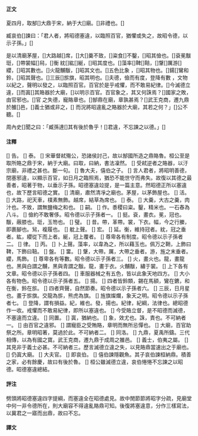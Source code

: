 #### 正文

夏四月，取郜[]大鼎于宋，納于大[]廟。[]非禮也。[]

臧哀伯[]諫曰：「君人者，將昭德塞違，以臨照百官，猶懼或失之，故昭令德，以示子孫。」[]

是以清廟茅屋，[]大路越[]席，[]大[]羹不致，[]粢食[]不鑿，[]昭其儉也。[]袞冕黻珽，[]帶裳幅[]舄，[]衡
紞[]紘[]綖，[]昭其度也。[]藻率[]鞞[]鞛，[]鞶[]厲游[]纓，[]昭其數也。[]火龍黼黻，[]昭其文也。[]五色比象
，[]昭其物也。[]鍚[]鸞和鈴，[]昭其聲也。[]三辰[]旂旗，昭其明也。[]夫德，儉而有度，登降有數
，文物以紀之，聲明以發之，以臨照百官。百官於是乎戒懼，而不敢易紀律。[]今滅德立
違，[]而寘[]其賂器於大廟，[]以明示百官。百官象之，其又何誅焉？[]國家之敗，由官邪也。[]官
之失德，寵賂章也。[]郜鼎在廟，章孰甚焉？[]武王克商，遷九鼎於雒[]邑，[]義士猶或非之，[]
而況將昭違亂之賂器於大廟，其若之何？」[]公不聽。[]

周內史[]聞之曰：「臧孫達[]其有後於魯乎！[]君違，不忘諫之以德。」[]

#### 注釋

[] 告。
[] 泰。
[] 宋華督弒殤公，恐諸侯討己，故以郜國所造之鼎賂魯。桓公至是取所賂之鼎于宋，納于大廟。曰取，曰納，書法凜然。
[] 受弒逆者之賂器，以汙宗廟，非禮之甚也。斷一句。
[] 魯大夫，僖伯之子。
[] 言人君者，將昭明善德，閉塞邪違，以顯示百官，如日月之臨照焉，猶恐不能世守而弗失。故復以其德之最善者，昭著于物，以垂示子孫。昭德塞違竝提，是一篇主意。然昭德正所以塞違也，故下歷言昭德之實。
[] 清廟，肅然清凈之廟也。茅屋，以茅飾屋也。
[] 活。
[] 大路，祀天車，樸素無飾。越席，結草為席也。
[] 泰。
[] 大羹，大古之羹，肉汁也。不致，謂無鹽梅之和也。
[] 嗣。
[] 作。黍稷曰粢。鑿，精米也。一石舂為八斗。
[] 儉約不敢奢侈。昭令德以示子孫者一。
[] 挺。袞，畫衣。冕，冠也。黻，蔽膝也。珽，玉笏也。
[] 璧。
[] 昔。帶，革帶。裳，下衣。幅，今之行縢，即裹腳也。舃，複履也。
[] 躭上聲。
[] 宏。
[] 延。衡，維持冠者。紞，冠之垂者。紘，纓從下而上者。綖，冠上覆者。
[] 尊卑各有制度。昭令德以示子孫者二。
[] 律。
[] 丙。
[] 卜上聲。藻率，以韋為之，所以藉玉也。佩万之鞘，上飾曰鞞，下飾曰鞛。
[] 盤。
[] 畱。
[] 鞶，大帶。厲，大帶之垂者。游，旌之末垂者。纓，馬飾。
[] 尊卑各有等數。昭令德以示子孫者三。
[] 火，畫火也。龍，畫龍也。黑與白謂之黼，黑與青謂之黻。龍，畫于衣。火黼黻，繡于裳。
[] 上下各有文章。昭令德以示子孫者四。
[] 車服器械之有五色，皆以此象天地四方。
[] 大小各有物色。昭令德以示子孫者五。
[] 揚。
[] 四者皆鈴類，錫在馬額，鸞在鑣，和在衡，鈴在旂。
[] 四者齊聲，自然節奏。昭令德以示子孫者六。
[] 三辰，日月星也。畫于旂旗。交龍為旂，熊虎為旗。
[] 旌旗燦爛，象天之明。昭令德以示子孫者七。
[] 登降，謂有損益。紀，維也。發，揚也。紀律，紀綱，法律也。總昭德作一收。戒懼而不敢易紀律，即所以塞違也。
[] 今受賂立督，是不昭德而滅德，不塞違而立違。
[] 同置。
[] 寘，猶納也。
[] 象，效尤也。誅，責也。不可納者一。
[] 由百官之違邪。
[] 謂寵臣之受賄賂，章明而無所忌憚也。
[] 大廟，百官助祭之所。章明昭著，莫過於此。不可納者二。
[] 同洛。
[] 九鼎，夏禹所鑄。三代相傳，以為有國之寶。武王克商，遷九鼎于成周之雒邑。
[] 義士，伯夷之屬。
[] 其見非于義士必甚。不可納者三。歷言滅德立違之失，以見賂鼎當速出之于廟也。
[] 仍寘大廟。
[] 大夫官。
[] 即哀伯。
[] 僖伯諫隱觀魚。其子哀伯諫桓納鼎。積善之家，必有餘慶，故曰有後於魯。
[] 桓公雖滅德立違，哀伯惓惓不忘諫之以昭德。昭德塞違總結。




#### 評注

劈頭將昭德塞違四字提綱，而塞違全在昭德處見。故中閒節節將昭字分疏，見廟堂中何一非令德所在，則大廟容不得違亂賂鼎可知。後復將塞違意，分作三樣寫法，
以冀君之一寤而出鼎，故曰不忘。



#### 譯文
